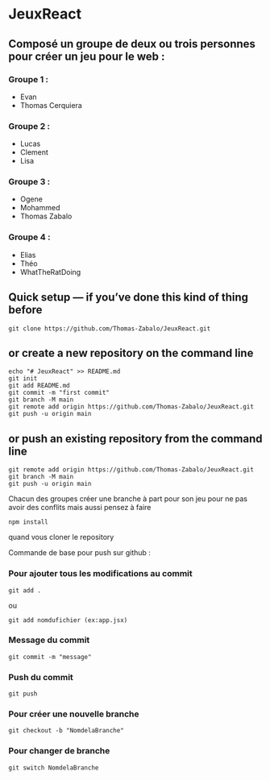 # JeuxReact

## Composé un groupe de deux ou trois personnes pour créer un jeu pour le web :
### Groupe 1 :
- Evan
- Thomas Cerquiera

### Groupe 2 :
- Lucas
- Clement
- Lisa

### Groupe 3 :
- Ogene
- Mohammed
- Thomas Zabalo

### Groupe 4 :
- Elias
- Théo
- WhatTheRatDoing

## Quick setup — if you’ve done this kind of thing before
```
git clone https://github.com/Thomas-Zabalo/JeuxReact.git
```
## or create a new repository on the command line
```
echo "# JeuxReact" >> README.md
git init
git add README.md
git commit -m "first commit"
git branch -M main
git remote add origin https://github.com/Thomas-Zabalo/JeuxReact.git
git push -u origin main
```
## or push an existing repository from the command line
```
git remote add origin https://github.com/Thomas-Zabalo/JeuxReact.git
git branch -M main
git push -u origin main
```


Chacun des groupes créer une branche à part pour son jeu pour ne pas avoir des conflits mais aussi pensez à faire 
```
npm install
```
quand vous cloner le repository

Commande de base pour push sur github :

### Pour ajouter tous les modifications au commit
```
git add . 
```
ou 
```
git add nomdufichier (ex:app.jsx)
```

### Message du commit
```
git commit -m "message"
```

### Push du commit
```
git push
```

### Pour créer une nouvelle branche
```
git checkout -b "NomdelaBranche"
```

### Pour changer de branche
```
git switch NomdelaBranche
```
